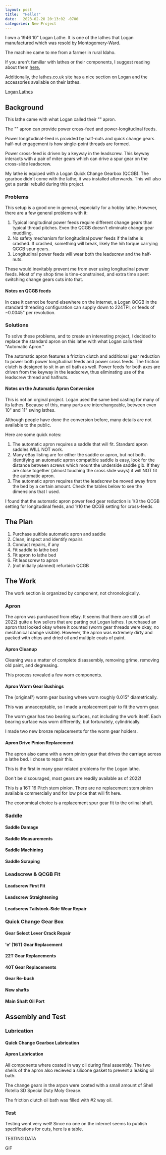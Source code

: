 ```yaml
---
layout: post
title:  "Hello!"
date:   2023-02-28 20:13:02 -0700
categories: New Project
---
```


I own a 1946 10" Logan Lathe. It is one of the lathes that Logan
manufactured which was resold by Montogomery-Ward. 

The machine came to me from a farmer in rural Idaho.

If you aren't familiar with lathes or their components, I suggest
reading about them [here.](https://www.americanmachinetools.com/lathe_diagram.htm)

Additionally, the lathes.co.uk site has a nice section on Logan and
the accessories available on their lathes. 

[Logan Lathes](http://www.lathes.co.uk/logan/index.html)

## Background

This lathe came with what Logan called their "" apron.

The "" apron can provide power cross-feed and power-longitudinal feeds. 

Power longitudinal-feed is provided by half-nuts and quick change gears. 
half-nut engagement is how single-point threads are formed. 

Power cross-feed is driven by a keyway in the leadscrew. This keyway interacts
with a pair of miter gears which can drive a spur gear on the cross-slide leadscrew. 

My lathe is equiped with a Logan Quick Change Gearbox (QCGB). The gearbox didn't come with the lathe, 
it was installed afterwards. This will also get a partial rebuild during this project. 

### Problems

This setup is a good one in general, especially for a hobby lathe. However, there
are a few general problems with it:

  1. Typical longitudinal power feeds require different change gears than typical 
      thread pitches. Even the QCGB doesn't eliminate change gear muddling. 
  2. No safety mechanism for longitudinal power feeds if the lathe is crashed.
      If crashed, something will break, likely the hih torque carrying QCGB spur gears.
  3. Longitudinal power feeds will wear both the leadscrew and the half-nuts. 

These would inevitably prevent me from ever using longitudinal power feeds. Most
of my shop time is time-constrained, and extra time spent switching change gears
cuts into that. 

#### Notes on QCGB feeds

In case it cannot be found elsewhere on the internet, a Logan QCGB in the standard
threading configuration can supply down to 224TPI, or feeds of ~0.0045" per revolution.

### Solutions

To solve these problems, and to create an interesting project, I decided to replace
the standard apron on this lathe with what Logan calls their "Automatic Apron."

The automatic apron features a friction clutch and additional gear reduction to power both
power longitudinal feeds and power cross feeds. The friction clutch is designed to sit in
an oil bath as well. Power feeds for both axes are driven from the keyway in the leadscrew,
thus eliminating use of the leadscrew thread and halfnuts. 

#### Notes on the Automatic Apron Conversion

This is not an orginal project. Logan used the same bed casting for many of its lathes. 
Because of this, many parts are interchangeable, between even 10" and 11" swing lathes. 

Although people have done the conversion before, many details are not available to the public.

Here are some quick notes:
  1. The automatic apron requires a saddle that will fit. Standard apron saddles WILL NOT work.
  2. Many eBay listing are for either the saddle or apron, but not both. Identifying
      an automatic apron compatible saddle is easy, look for the distance between screws which
      mount the underside saddle gib. If they are close together (almost touching the
      cross slide ways) it will NOT fit the automatic apron.
  3. The automatic apron requires that the leadscrew be moved away from the bed by a certain
      amount. Check the tables below to see the dimensions that I used. 

I found that the automatic apron power feed gear reduction is 1/3 the QCGB setting for 
longitudinal feeds, and 1/10 the QCGB setting for cross-feeds.  

## The Plan

  1. Purchase suitible automatic apron and saddle
  2. Clean, inspect and identify repairs
  3. Conduct repairs, if any
  4. Fit saddle to lathe bed
  5. Fit apron to lathe bed
  6. Fit leadscrew to apron
  7. (not initially planned) refurbish QCGB

## The Work

The work section is organized by component, not chronologically.

### Apron

The apron was purchased from eBay. It seems that there are still (as of 2022) quite a few
sellers that are parting out Logan lathes. I purchased an apron that looked okay
where it counted (worm gear threads were okay, no mechanical damge visible).
However, the apron was extremely dirty and packed with chips and dried oil
and multiple coats of paint. 

#### Apron Cleanup

Cleaning was a matter of complete disassembly, removing grime, removing old paint,
and degreasing.

This process revealed a few worn components. 

#### Apron Worm Gear Bushings

The (original?) worm gear busing where worn roughly 0.015" diametrically. 

This was unnacceptable, so I made a replacement pair to fit the worm gear.

The worm gear has two bearing surfaces, not including the work itself. 
Each bearing surface was worn differently, but fortunately, cylindrically.

I made two new bronze replacements for the worm gear holders. 

#### Apron Drive Pinion Replacement

The apron also came with a worn pinion gear that drives
the carriage across a lathe bed. I chose to repair this. 

This is the first in many gear related problems for the Logan lathe. 

Don't be discouraged, most gears are readily available as of 2022! 

This is a 16T 16 Pitch stem pinion. There are no replacement stem pinion available
commercially and for low price that will fit here. 

The economical choice is a replacement spur gear fit to the oriinal shaft.

### Saddle

#### Saddle Damage

#### Saddle Measurements

#### Saddle Machining

#### Saddle Scraping

### Leadscrew & QCGB Fit

#### Leadscrew First Fit

#### Leadscrew Straightening

#### Leadscrew Tailstock-Side Wear Repair

### Quick Change Gear Box

#### Gear Select Lever Crack Repair

#### 'e' (16T) Gear Replacement

#### 22T Gear Replacements

#### 40T Gear Replacements

#### Gear Re-bush

#### New shafts

#### Main Shaft Oil Port

## Assembly and Test

### Lubrication

#### Quick Change Gearbox Lubrication

#### Apron Lubrication

All components where coated in way oil during final assembly. The two shells of the apron
also recieved a silicone gasket to prevent a leaking oil bath. 

The change gears in the arpon were coated with a small amount of Shell 
Rotella SD Special Duty Moly Grease. 

The friction clutch oil bath was filled with #2 way oil. 

### Test

Testing went very well! Since no one on the internet seems to publish specifications for cuts, 
here is a table. 

TESTING DATA

GIF





